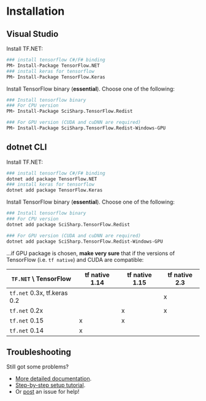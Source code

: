 # Installation

## Visual Studio

Install TF.NET:

```bash
### install tensorflow C#/F# binding
PM> Install-Package TensorFlow.NET
### install keras for tensorflow
PM> Install-Package TensorFlow.Keras
```

Install TensorFlow binary (**essential**). Choose one of the following:

```bash
### Install tensorflow binary
### For CPU version
PM> Install-Package SciSharp.TensorFlow.Redist

### For GPU version (CUDA and cuDNN are required)
PM> Install-Package SciSharp.TensorFlow.Redist-Windows-GPU
```

## dotnet CLI

Install TF.NET:

```bash
### install tensorflow C#/F# binding
dotnet add package TensorFlow.NET
### install keras for tensorflow
dotnet add package TensorFlow.Keras
```

Install TensorFlow binary (**essential**). Choose one of the following:

```bash
### Install tensorflow binary
### For CPU version
dotnet add package SciSharp.TensorFlow.Redist

### For GPU version (CUDA and cuDNN are required)
dotnet add package SciSharp.TensorFlow.Redist-Windows-GPU

```

...if GPU package is chosen, **make very sure** that if the versions of TensorFlow (i.e. `tf native`) and CUDA are compatible:

| `TF.NET` \ TensorFlow       | tf native 1.14 | tf native 1.15 | tf native 2.3 |
| --------------------------- | -------------- | -------------- | ------------- |
| `tf.net` 0.3x, tf.keras 0.2 |                |                | x             |
| `tf.net` 0.2x               |                | x              | x             |
| `tf.net` 0.15               | x              | x              |               |
| `tf.net` 0.14               | x              |                |               |

## Troubleshooting

Still got some problems?

-   [More detailed documentation](essentials/installationTroubleshooting.md).
-   [Step-by-step setup tutorial](https://medium.com/dev-genius/tensorflow-basic-setup-for-net-developers-d56bfb0af40e).
-   Or [post](https://github.com/SciSharp/TensorFlow.NET/issues) an issue for help!

